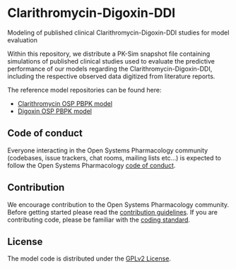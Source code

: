# Clarithromycin-Digoxin-DDI
Modeling of published clinical Clarithromycin-Digoxin-DDI studies for model evaluation 

Within this repository, we distribute a PK-Sim snapshot file containing simulations of published clinical studies used to evaluate the predictive performance of our models regarding the Clarithromycin-Digoxin-DDI, including the respective observed data digitized from literature reports.

The reference model repositories can be found here:

- [Clarithromycin OSP PBPK model](https://github.com/Open-Systems-Pharmacology/Clarithromycin-Model)
- [Digoxin OSP PBPK model](https://github.com/Open-Systems-Pharmacology/Digoxin-Model)

## Code of conduct
Everyone interacting in the Open Systems Pharmacology community (codebases, issue trackers, chat rooms, mailing lists etc...) is expected to follow the Open Systems Pharmacology [code of conduct](https://github.com/Open-Systems-Pharmacology/Suite/blob/master/CODE_OF_CONDUCT.md#contributor-covenant-code-of-conduct).

## Contribution
We encourage contribution to the Open Systems Pharmacology community. Before getting started please read the [contribution guidelines](https://github.com/Open-Systems-Pharmacology/Suite/blob/master/CONTRIBUTING.md#ways-to-contribute). If you are contributing code, please be familiar with the [coding standard](https://github.com/Open-Systems-Pharmacology/Suite/blob/master/CODING_STANDARDS.md#visual-studio-settings).

## License
The model code is distributed under the [GPLv2 License](https://github.com/Open-Systems-Pharmacology/Suite/blob/develop/LICENSE).
